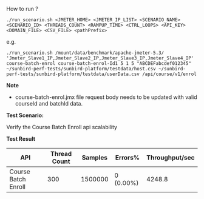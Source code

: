 How to run ?

```./run_scenario.sh <JMETER_HOME> <JMETER_IP_LIST> <SCENARIO_NAME> <SCENARIO_ID> <THREADS_COUNT> <RAMPUP_TIME> <CTRL_LOOPS> <API_KEY> <DOMAIN_FILE> <CSV_FILE> <pathPrefix>```

e.g.

```./run_scenario.sh /mount/data/benchmark/apache-jmeter-5.3/ 'Jmeter_Slave1_IP,Jmeter_Slave2_IP,Jmeter_Slave3_IP,Jmeter_Slave4_IP' course-batch-enrol course-batch-enrol-Id1 5 1 5 "ABCDEFabcdef012345" ~/sunbird-perf-tests/sunbird-platform/testdata/host.csv ~/sunbird-perf-tests/sunbird-platform/testdata/userData.csv /api/course/v1/enrol```


**Note**
- course-batch-enrol.jmx file request body needs to be updated with valid courseId and batchId data.

**Test Scenario:**

Verify the Course Batch Enroll api scalability

**Test Result**

| API                 | Thread Count  | Samples  | Errors%   | Throughput/sec  |
| ------------------- | ------------- | -------- | --------- | --------------- |
| Course Batch Enroll | 300           | 1500000  | 0 (0.00%) | 4248.8          |
